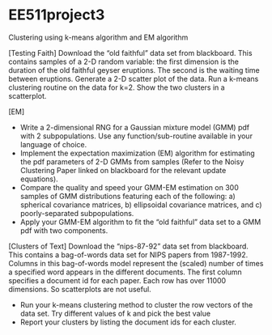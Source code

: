 # EE511project3
Clustering using k-means algorithm and EM algorithm


[Testing Faith]
Download the “old faithful” data set from blackboard. This contains samples of a 2-D
random variable: the first dimension is the duration of the old faithful geyser eruptions.
The second is the waiting time between eruptions. Generate a 2-D scatter plot of the data.
Run a k-means clustering routine on the data for k=2. Show the two clusters in a
scatterplot.


[EM]
- Write a 2-dimensional RNG for a Gaussian mixture model (GMM) pdf with 2 subpopulations.
Use any function/sub-routine available in your language of choice.
- Implement the expectation maximization (EM) algorithm for estimating the pdf
parameters of 2-D GMMs from samples (Refer to the Noisy Clustering Paper linked on
blackboard for the relevant update equations).
- Compare the quality and speed your GMM-EM estimation on 300 samples of GMM
distributions featuring each of the following: a) spherical covariance matrices, b) ellipsoidal
covariance matrices, and c) poorly-separated subpopulations.
- Apply your GMM-EM algorithm to fit the “old faithful” data set to a GMM pdf with two
components.


[Clusters of Text]
Download the “nips-87-92” data set from blackboard. This contains a bag-of-words data set
for NIPS papers from 1987-1992. Columns in this bag-of-words model represent the
(scaled) number of times a specified word appears in the different documents. The first
column specifies a document id for each paper. Each row has over 11000 dimensions. So
scatterplots are not useful.
- Run your k-means clustering method to cluster the row vectors of the data set. Try
different values of k and pick the best value
- Report your clusters by listing the document ids for each cluster.
